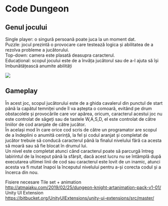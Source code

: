 # Code Dungeon
  
## Genul jocului  
Single player: o singură persoană poate juca la un moment dat.  
Puzzle: jocul prezintă o provocare care testează logica și abilitatea de a rezolva
probleme a jucătorului.  
Top-down: camera este plasată deasupra caracterul.  
Educațional: scopul jocului este de a învăța jucătorul sau de a-l ajuta să își
îmbunătățească anumite abilități  
  
<img src = "/Scene/Instructions.png">  
  
## Gameplay  
În acest joc, scopul jucătorului este de a ghida cavalerul din punctul de start
până la capătul temniței unde îl va aștepta o comoară, evitând pe drum obstacolele și
provocările care vor apărea, oricum, caracterul acestui joc nu este controlat de săgeți
sau de tastele W,A,S,D, el este controlat de către liniilor de cod aranjate de către
jucător.  
În același mod în care orice cod scris de către un programator are scopul de a
îndeplini o anumită cerință, la fel și codul aranjat și completat de jucător trebuie să
conducă caracterul până la finalul nivelului fără ca acesta să moară sau să fie blocat în
drumul lui.  
Un nivel este completat atunci când caracterul poate să parcurgă întreg
labirintul de la început până la sfârșit, dacă acest lucru nu se întâmplă după executarea
ultimei linii de cod sau caracterul este lovit de un inamic, atunci acesta va fi mutat
înapoi la începutul nivelului pentru a-și corecta codul și a încerca din nou.  

Fisiere necesare
Tile set + animation  
http://atmajaku.com/2019/02/25/dungeon-knight-artanimation-pack-v1-01/  
Unity UI Extension  
https://bitbucket.org/UnityUIExtensions/unity-ui-extensions/src/master/
